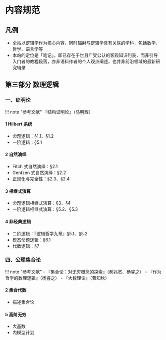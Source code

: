 # 内容规范

## 凡例
- 全站以逻辑学作为核心内容，同时辐射与逻辑学具有关联的学科，包括数学、哲学、语言学等
- 本站的定位是「笔记」，即已存在于世且广受公认的客观知识列表，而非引导入门者的教程段落，亦非语料作者的个人观点阐述，也并非前沿领域的最新研究辑录

## 第三部分 数理逻辑
### 一、证明论

!!! note "参考文献"
    『结构证明论』（马明辉）

#### 1 Hilbert 系统
- 命题逻辑：§1.1、§1.2
- 一阶逻辑：§5.1

#### 2 自然演绎
- Fitch 式自然演绎：§2.1
- Gentzen 式自然演绎：§2.2
- 正规化与完全性：§2.3、§2.4

#### 3 相继式演算
- 命题逻辑相继式演算：§3、§4
- 一阶逻辑相继式演算：§5.2、§5.3

#### 4 非经典逻辑
- 二阶逻辑：『逻辑哲学九章』§5.1、§5.2
- 模态命题逻辑：§6.1
- 代数逻辑：§7

### 四、公理集合论

!!! note "参考文献"
    - 『集合论：对无穷概念的探索』（郝兆宽、杨睿之）
    - 『作为哲学的数理逻辑』（杨睿之）
    - 『大数理论』（曹知秋）

#### 2 集合代数
- 描述集合论

#### 5 高阶无穷
- 大基数
- 内模型计划

